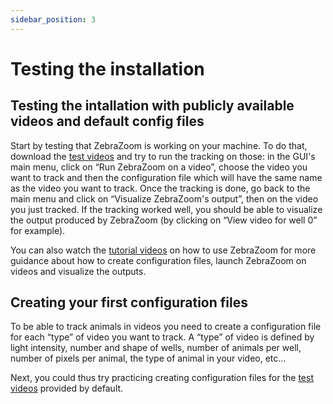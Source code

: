 ```yaml
---
sidebar_position: 3
---
```


# Testing the installation

## Testing the intallation with publicly available videos and default config files

Start by testing that ZebraZoom is working on your machine. To do that, download the [test videos](https://zebrazoom.org/testVideos.html) and try to run the tracking on those: in the GUI's main menu, click on “Run ZebraZoom on a video”, choose the video you want to track and then the configuration file which will have the same name as the video you want to track. Once the tracking is done, go back to the main menu and click on “Visualize ZebraZoom's output”, then on the video you just tracked. If the tracking worked well, you should be able to visualize the output produced by ZebraZoom (by clicking on “View video for well 0” for example).

You can also watch the [tutorial videos](https://www.youtube.com/playlist?list=PLuWZiRK2HkeVo8zIPixdBj-hBk-cbsQZr) on how to use ZebraZoom for more guidance about how to create configuration files, launch ZebraZoom on videos and visualize the outputs.

## Creating your first configuration files

To be able to track animals in videos you need to create a configuration file for each “type” of video you want to track. A “type” of video is defined by light intensity, number and shape of wells, number of animals per well, number of pixels per animal, the type of animal in your video, etc...

Next, you could thus try practicing creating configuration files for the [test videos](https://zebrazoom.org/testVideos.html) provided by default.